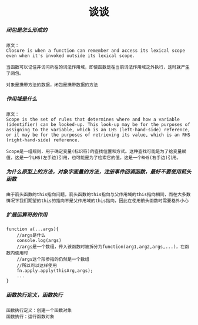 <h1 align='center'>谈谈
</h1>

##### 闭包是怎么形成的

```
原文：
Closure is when a function can remember and access its lexical scope even when it's invoked outside its lexical scope.

当函数可以记住并访问所在的词法作用域，即使函数是在当前词法作用域之外执行，这时就产生了闭包。
```

```
对象是携带方法的数据，闭包是携带数据的方法
```

##### 作用域是什么

```
原文：
Scope is the set of rules that determines where and how a variable (identifier) can be looked-up. This look-up may be for the purposes of assigning to the variable, which is an LHS (left-hand-side) reference, or it may be for the purposes of retrieving its value, which is an RHS (right-hand-side) reference.

Scope是一组规则，用于确定变量(标识符)的查找位置和方式。这种查找可能是为了给变量赋值，这是一个LHS(左手边)引用，也可能是为了检索它的值，这是一个RHS(右手边)引用。
```



##### 为什么原型上的方法，对象字面量的方法，注册事件回调函数，最好不要使用箭头函数

```
由于箭头函数的this指向问题，箭头函数的this指向与父作用域的this指向相同，而在大多数情况下我们期望的this的指向不是父作用域的this指向，因此在使用箭头函数时需要格外小心
```

##### 扩展运算符的作用

```
function a(...args){
	//args是什么
	console.log(args)
	//args是一个数组，传入该函数时被拆分为function(arg1,arg2,args,...)，在函数内使用时
	//args这个形参指的仍然是一个数组
	//所以可以这样使用
	fn.apply.apply(thisArg,args);
	...
}
```

##### 函数执行定义，函数执行

```
函数执行定义：创建一个函数对象
函数执行：运行函数对象
```



